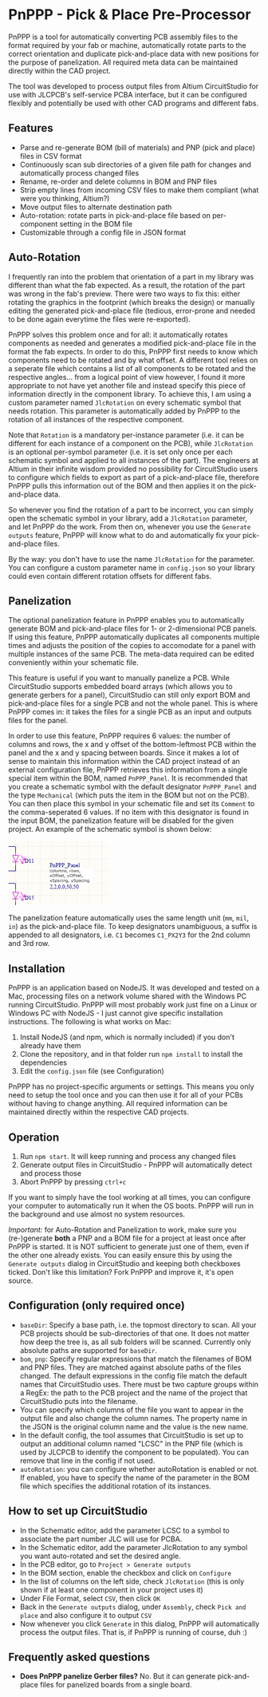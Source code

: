 # PnPPP - Pick & Place Pre-Processor

PnPPP is a tool for automatically converting PCB assembly files to the format required by your fab or machine,
automatically rotate parts to the correct orientation and duplicate pick-and-place data with new positions
for the purpose of panelization. All required meta data can be maintained directly within the CAD project.

The tool was developed to process output files from Altium CircuitStudio for use with JLCPCB's self-service
PCBA interface, but it can be configured flexibly and potentially be used with other CAD programs and
different fabs.

## Features

* Parse and re-generate BOM (bill of materials) and PNP (pick and place) files in CSV format
* Continuously scan sub directories of a given file path for changes and automatically process changed files
* Rename, re-order and delete columns in BOM and PNP files
* Strip empty lines from incoming CSV files to make them compliant (what were you thinking, Altium?)
* Move output files to alternate destination path
* Auto-rotation: rotate parts in pick-and-place file based on per-component setting in the BOM file
* Customizable through a config file in JSON format

## Auto-Rotation

I frequently ran into the problem that orientation of a part in my library was different than what the fab
expected. As a result, the rotation of the part was wrong in the fab's preview. There
were two ways to fix this: either rotating the graphics in the footprint (which breaks the design) or manually
editing the generated pick-and-place file (tedious, error-prone and needed to be done again everytime
the files were re-exported).

PnPPP solves this problem once and for all: it automatically rotates components as needed and
generates a modified pick-and-place file in the format the fab expects. In order to do this, PnPPP first
needs to know which components need to be rotated and by what offset. A different tool relies on a seperate
file which contains a list of all components to be rotated and the respective angles... from a logical point
of view however, I found it more appropriate to not have yet another file and instead specify this piece
of information directly in the component library. To achieve this, I am using a custom parameter named
`JlcRotation` on every schematic symbol that needs rotation. This parameter is automatically added by
PnPPP to the rotation of all instances of the respective component.

Note that `Rotation` is a mandatory per-instance parameter (i.e. it can be different for each instance of
a component on the PCB), while `JlcRotation` is an optional per-symbol parameter (i.e. it is set only once
per each schematic symbol and applied to all instances of the part). The engineers at Altium in their
infinite wisdom provided no possibility for CircuitStudio users to configure which fields to export as part
of a pick-and-place file, therefore PnPPP pulls this information out of the BOM and then applies it on the
pick-and-place data.

So whenever you find the rotation of a part to be incorrect, you can simply open the schematic symbol in
your library, add a `JlcRotation` parameter, and let PnPPP do the work. From then on, whenever you use
the `Generate outputs` feature, PnPPP will know what to do and automatically fix your pick-and-place files.

By the way: you don't have to use the name `JlcRotation` for the parameter. You can configure a custom
parameter name in `config.json` so your library could even contain different rotation offsets for different
fabs.

## Panelization

The optional panelization feature in PnPPP enables you to automatically generate BOM and pick-and-place files
for 1- or 2-dimensional PCB panels. If using this feature, PnPPP automatically duplicates all components
multiple times and adjusts the position of the copies to accomodate for a panel with multiple instances
of the same PCB. The meta-data required can be edited conveniently within your schematic file.

This feature is useful if you want to manually panelize a PCB. While CircuitStudio supports embedded board
arrays (which allows you to generate gerbers for a panel), CircuitStudio can still only export BOM and pick-and-place
files for a single PCB and not the whole panel. This is where PnPPP comes in: it takes the files for a
single PCB as an input and outputs files for the panel.

In order to use this feature, PnPPP requires 6 values: the number of columns and rows, the
x and y offset of the bottom-leftmost PCB within the panel and the x and y spacing between boards. Since it
makes a lot of sense to maintain this information within the CAD project instead of an external configuration
file, PnPPP retrieves this information from a single special item within the BOM, named `PnPPP_Panel`.
It is recommended that you create a schematic symbol with the default designator `PnPPP_Panel` and
the type `Mechanical` (which puts the item in the BOM but not on the PCB). You can
then place this symbol in your schematic file and set its `Comment` to the comma-seperated 6 values.
If no item with this designator is found in the input BOM, the panelization feature will be disabled
for the given project. An example of the schematic symbol is shown below:

![image Screenshot of PnPPP_Panel symbol in the schematic editor](./images/pnppp_panel.png)

The panelization feature automatically uses the same length unit (`mm`, `mil`, `in`) as the pick-and-place file.
To keep designators unambiguous, a suffix is appended to all designators, i.e. `C1` becomes `C1_PX2Y3` for the
2nd column and 3rd row.

## Installation

PnPPP is an application based on NodeJS. It was developed and tested on a Mac, processing files on a
network volume shared with the Windows PC running CircuitStudio.
PnPPP will most probably work just fine on a Linux or Windows PC with NodeJS - I just cannot give
specific installation instructions. The following is what works on Mac:

1. Install NodeJS (and npm, which is normally included) if you don't already have them
2. Clone the repository, and in that folder run `npm install` to install the dependencies
3. Edit the `config.json` file (see Configuration)

PnPPP has no project-specific arguments or settings. This means you only need to setup the tool once
and you can then use it for all of your PCBs without having to change anything. All required
information can be maintained directly within the respective CAD projects.

## Operation

1. Run `npm start`. It will keep running and process any changed files
2. Generate output files in CircuitStudio - PnPPP will automatically detect and process those
3. Abort PnPPP by pressing `ctrl+c`

If you want to simply have the tool working at all times, you can configure your computer to
automatically run it when the OS boots. PnPPP will run in the background and use almost no system resources.

*Important:* for Auto-Rotation and Panelization to work, make sure you (re-)generate **both** a PNP and a BOM file
for a project at least once after PnPPP is started. It is NOT sufficient to generate just one of them, even if
the other one already exists. You can easily ensure this by using the `Generate outputs` dialog in CircuitStudio
and keeping both checkboxes ticked. Don't like this limitation? Fork PnPPP and improve it, it's open source.

## Configuration (only required once)

- `baseDir`: Specify a base path, i.e. the topmost directory to scan. All your PCB projects should be sub-directories of that one. It does not matter how deep the tree is, as all sub folders will be scanned. Currently only absolute paths are supported for `baseDir`.
- `bom`, `pnp`: Specify regular expressions that match the filenames of BOM and PNP files. They are matched against absolute paths of the files changed. The default expressions in the config file match the default names that CircuitStudio uses. There must be two capture groups within a RegEx: the path to the PCB project and the name of the project that CircuitStudio puts into the filename.
- You can specify which columns of the file you want to appear in the output file and also change the column names. The property name in the JSON is the original
column name and the value is the new name.
- In the default config, the tool assumes that CircuitStudio is set up to output an additional column named "LCSC" in the PNP file (which is used by JLCPCB to identify the component to be populated). You can remove that line in the config if not used.
- `autoRotation`: you can configure whether autoRotation is enabled or not. If enabled, you have to specify the name of the parameter in the BOM file
which specifies the additional rotation of its instances.

## How to set up CircuitStudio

- In the Schematic editor, add the parameter LCSC to a symbol to associate the part number JLC will use for PCBA.
- In the Schematic editor, add the parameter JlcRotation to any symbol you want auto-rotated and set the desired angle.
- In the PCB editor, go to `Project > Generate outputs`
- In the BOM section, enable the checkbox and click on `Configure`
- In the list of columns on the left side, check `JlcRotation` (this is only shown if at least one component in your project uses it)
- Under File Format, select `CSV`, then click `OK`
- Back in the `Generate outputs` dialog, under `Assembly`, check `Pick and place` and also configure it to output `CSV`
- Now whenever you click `Generate` in this dialog, PnPPP will automatically process the output files. That is, if PnPPP is running of course, duh :)

## Frequently asked questions

- **Does PnPPP panelize Gerber files?** No. But it can generate pick-and-place files for panelized boards from a single board.